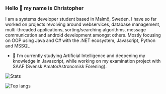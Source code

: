 ### Hello 👋 my name is Christopher

I am a systems developer student based in Malmö, Sweden. I have so far worked on projects revolving around webservices, database management, multi-threaded applications, sorting/searching algorithms, message communication and android development amongst others. Mostly focusing on OOP using Java and C# with the .NET ecosystem, Javascript, Python and MSSQL

- 🌱 I’m currently studying Artificial Intelligence and deepening my knowledge in Javascript, while working on my examination project with SAAF (Svensk AmatörAstronomisk Förening).

<!--
**krilleellerstoffe/krilleellerstoffe** is a ✨ _special_ ✨ repository because its `README.md` (this file) appears on your GitHub profile.

Here are some ideas to get you started:

- 🔭 I’m currently working on ...
- 🌱 I’m currently learning about ... 
- 👯 I’m looking to collaborate on ...
- 🤔 I’m looking for help with ...
- 💬 Ask me about ...
- 📫 How to reach me: ...
- 😄 Pronouns: ...
- ⚡ Fun fact: ...

# 📊 GitHub Stats :

![](https://github-readme-streak-stats.vercel.app/?user=krilleellerstoffe&theme=transparent&hide_border=true)<br/>
![](https://github-readme-stats.vercel.app/api/top-langs/?username=krilleellerstoffe&theme=transparent&hide_border=true&include_all_commits=true&count_private=true&layout=compact)
-->

![Stats](https://github-readme-stats-sigma-five.vercel.app/api?username=krilleellerstoffe&theme=transparent&hide_border=true&include_all_commits=true&count_private=true)<br/>

![Top langs](https://github-readme-stats-git-masterrstaa-rickstaa.vercel.app/api/top-langs/?username=krilleellerstoffe&theme=transparent&hide_border=true&include_all_commits=true&count_private=true&layout=compact)

